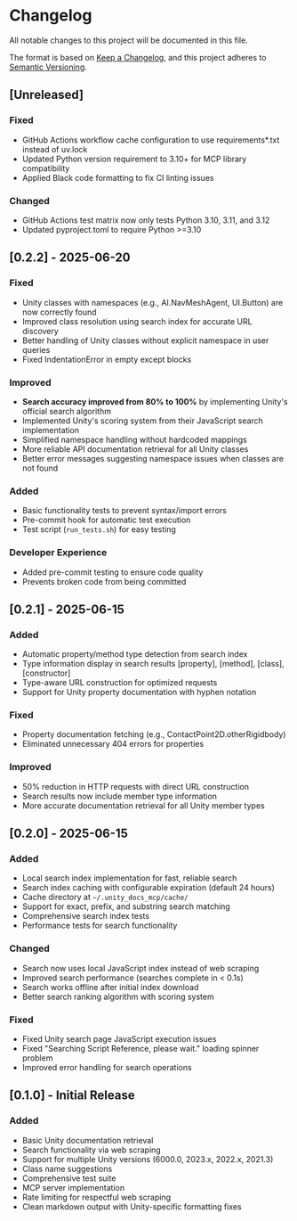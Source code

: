 # Changelog

All notable changes to this project will be documented in this file.

The format is based on [Keep a Changelog](https://keepachangelog.com/en/1.0.0/),
and this project adheres to [Semantic Versioning](https://semver.org/spec/v2.0.0.html).

## [Unreleased]

### Fixed
- GitHub Actions workflow cache configuration to use requirements*.txt instead of uv.lock
- Updated Python version requirement to 3.10+ for MCP library compatibility
- Applied Black code formatting to fix CI linting issues

### Changed
- GitHub Actions test matrix now only tests Python 3.10, 3.11, and 3.12
- Updated pyproject.toml to require Python >=3.10

## [0.2.2] - 2025-06-20

### Fixed
- Unity classes with namespaces (e.g., AI.NavMeshAgent, UI.Button) are now correctly found
- Improved class resolution using search index for accurate URL discovery
- Better handling of Unity classes without explicit namespace in user queries
- Fixed IndentationError in empty except blocks

### Improved  
- **Search accuracy improved from 80% to 100%** by implementing Unity's official search algorithm
- Implemented Unity's scoring system from their JavaScript search implementation
- Simplified namespace handling without hardcoded mappings
- More reliable API documentation retrieval for all Unity classes
- Better error messages suggesting namespace issues when classes are not found

### Added
- Basic functionality tests to prevent syntax/import errors
- Pre-commit hook for automatic test execution
- Test script (`run_tests.sh`) for easy testing

### Developer Experience
- Added pre-commit testing to ensure code quality
- Prevents broken code from being committed

## [0.2.1] - 2025-06-15

### Added
- Automatic property/method type detection from search index
- Type information display in search results [property], [method], [class], [constructor]
- Type-aware URL construction for optimized requests
- Support for Unity property documentation with hyphen notation

### Fixed
- Property documentation fetching (e.g., ContactPoint2D.otherRigidbody)
- Eliminated unnecessary 404 errors for properties

### Improved
- 50% reduction in HTTP requests with direct URL construction
- Search results now include member type information
- More accurate documentation retrieval for all Unity member types

## [0.2.0] - 2025-06-15

### Added
- Local search index implementation for fast, reliable search
- Search index caching with configurable expiration (default 24 hours)
- Cache directory at `~/.unity_docs_mcp/cache/`
- Support for exact, prefix, and substring search matching
- Comprehensive search index tests
- Performance tests for search functionality

### Changed
- Search now uses local JavaScript index instead of web scraping
- Improved search performance (searches complete in < 0.1s)
- Search works offline after initial index download
- Better search ranking algorithm with scoring system

### Fixed
- Fixed Unity search page JavaScript execution issues
- Fixed "Searching Script Reference, please wait." loading spinner problem
- Improved error handling for search operations

## [0.1.0] - Initial Release

### Added
- Basic Unity documentation retrieval
- Search functionality via web scraping
- Support for multiple Unity versions (6000.0, 2023.x, 2022.x, 2021.3)
- Class name suggestions
- Comprehensive test suite
- MCP server implementation
- Rate limiting for respectful web scraping
- Clean markdown output with Unity-specific formatting fixes